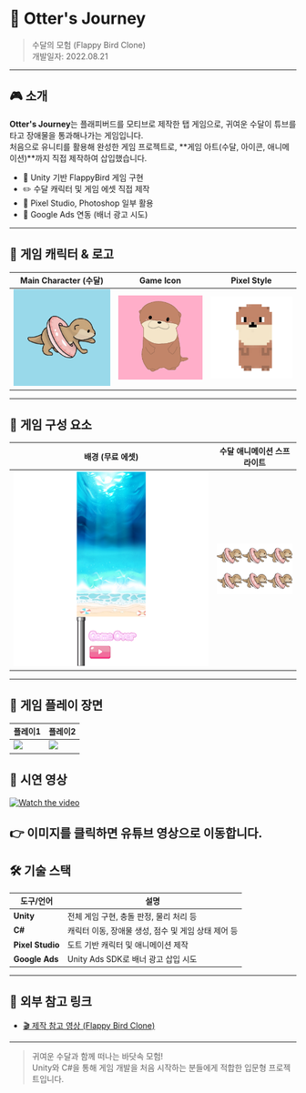 # 🦦 Otter's Journey  
> 수달의 모험 (Flappy Bird Clone)  
> 개발일자: 2022.08.21  

---

## 🎮 소개

**Otter's Journey**는 플래피버드를 모티브로 제작한 탭 게임으로, 귀여운 수달이 튜브를 타고 장애물을 통과해나가는 게임입니다.  
처음으로 유니티를 활용해 완성한 게임 프로젝트로, **게임 아트(수달, 아이콘, 애니메이션)**까지 직접 제작하여 삽입했습니다.

- 🎯 Unity 기반 FlappyBird 게임 구현
- ✏️ 수달 캐릭터 및 게임 에셋 직접 제작
- 🎨 Pixel Studio, Photoshop 일부 활용
- 📱 Google Ads 연동 (배너 광고 시도)

---

## 🧸 게임 캐릭터 & 로고

| Main Character (수달) | Game Icon | Pixel Style |
|------------------------|-----------|--------------|
| ![](./preview/icon.png) | ![](./preview/img1.png) | ![](./preview/img2.png) |

---

## 🧱 게임 구성 요소

| 배경 (무료 에셋) | 수달 애니메이션 스프라이트 |
|------------------|-----------------------------|
| ![](./preview/test1.png) | ![](./preview/test2.png) |

---

## 🎥 게임 플레이 장면

| 플레이1 | 플레이2 |
|----------------|---------------------------|
| ![](./preview/otter1.gif) | ![](./preview/otter2.gif) |

## 🔗 시연 영상

[![Watch the video](https://img.youtube.com/vi/0zgFyqS_gm0/0.jpg)](https://www.youtube.com/watch?v=0zgFyqS_gm0)

👉 이미지를 클릭하면 유튜브 영상으로 이동합니다.
---

## 🛠 기술 스택

| 도구/언어 | 설명 |
|-----------|------|
| **Unity** | 전체 게임 구현, 충돌 판정, 물리 처리 등 |
| **C#** | 캐릭터 이동, 장애물 생성, 점수 및 게임 상태 제어 등 |
| **Pixel Studio** | 도트 기반 캐릭터 및 애니메이션 제작 |
| **Google Ads** | Unity Ads SDK로 배너 광고 삽입 시도 |

---

## 🔗 외부 참고 링크

- [🎬 제작 참고 영상 (Flappy Bird Clone)](https://www.youtube.com/watch?v=EqoU1PodQQ4)

---

> 귀여운 수달과 함께 떠나는 바닷속 모험!  
> Unity와 C#을 통해 게임 개발을 처음 시작하는 분들에게 적합한 입문형 프로젝트입니다.
